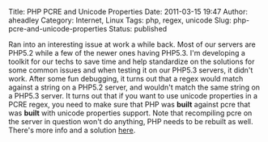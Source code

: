 Title: PHP PCRE and Unicode Properties
Date: 2011-03-15 19:47
Author: aheadley
Category: Internet, Linux
Tags: php, regex, unicode
Slug: php-pcre-and-unicode-properties
Status: published

Ran into an interesting issue at work a while back. Most of our servers
are PHP5.2 while a few of the newer ones having PHP5.3. I'm developing a
toolkit for our techs to save time and help standardize on the solutions
for some common issues and when testing it on our PHP5.3 servers, it
didn't work. After some fun debugging, it turns out that a regex would
match against a string on a PHP5.2 server, and wouldn't match the same
string on a PHP5.3 server. It turns out that if you want to use unicode
properties in a PCRE regex, you need to make sure that PHP was **built**
against pcre that was **built** with unicode properties support. Note
that recompiling pcre on the server in question won't do anything, PHP
needs to be rebuilt as well. There's more info and a solution
[here](http://chrisjean.com/2009/01/31/unicode-support-on-centos-52-with-php-and-pcre/).
